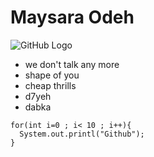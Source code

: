 # Maysara Odeh


![GitHub Logo](https://scontent.fjrs2-1.fna.fbcdn.net/v/t31.0-8/15937117_728810580615833_8135056613987981769_o.jpg?oh=0b7f0fbc198abe777f280760e73484b8&oe=5A22F01C)

* we don't talk any more
* shape of you
* cheap thrills
* d7yeh
* dabka

``` 
for(int i=0 ; i< 10 ; i++){
  System.out.printl("Github");
}
```

 
